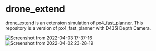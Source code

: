 # drone_extend
drone_extend is an extension simulation of [px4_fast_planner](https://github.com/mzahana/px4_fast_planner). This repository is a version of px4_fast_planner with D435i Depth Camera.

![Screenshot from 2022-04-03 17-37-16](https://user-images.githubusercontent.com/69444682/161423568-9e9745f3-2495-4862-88ad-cf51b8f227a2.png)
![Screenshot from 2022-04-02 23-28-19](https://user-images.githubusercontent.com/69444682/161424850-f0777c14-0e91-49b4-b0b0-c5ebf77abcb6.png)
